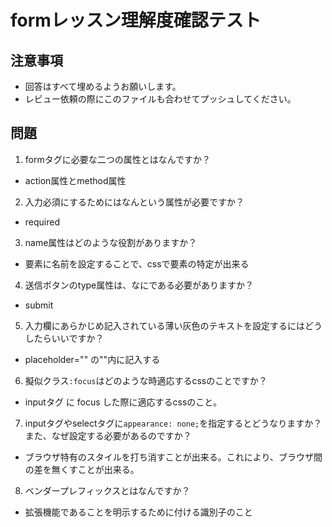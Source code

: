 # formレッスン理解度確認テスト

## 注意事項

- 回答はすべて埋めるようお願いします。
- レビュー依頼の際にこのファイルも合わせてプッシュしてください。

## 問題

1. formタグに必要な二つの属性とはなんですか？
  - action属性とmethod属性

2. 入力必須にするためにはなんという属性が必要ですか？
  - required

3. name属性はどのような役割がありますか？
  - 要素に名前を設定することで、cssで要素の特定が出来る

4. 送信ボタンのtype属性は、なにである必要がありますか？
  - submit

5. 入力欄にあらかじめ記入されている薄い灰色のテキストを設定するにはどうしたらいいですか？
  - placeholder="" の""内に記入する

6. 擬似クラス`:focus`はどのような時適応するcssのことですか？
  - inputタグ に focus した際に適応するcssのこと。

7. inputタグやselectタグに`appearance: none;`を指定するとどうなりますか？また、なぜ設定する必要があるのですか？
  - ブラウザ特有のスタイルを打ち消すことが出来る。これにより、ブラウザ間の差を無くすことが出来る。

8. ベンダープレフィックスとはなんですか？
  - 拡張機能であることを明示するために付ける識別子のこと